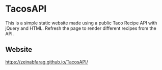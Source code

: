 # TacosAPI

This is a simple static website made using a public Taco Recipe API with jQuery and HTML. Refresh the page to render different recipes from the API. 

## Website

https://zeinabfarag.github.io/TacosAPI/
